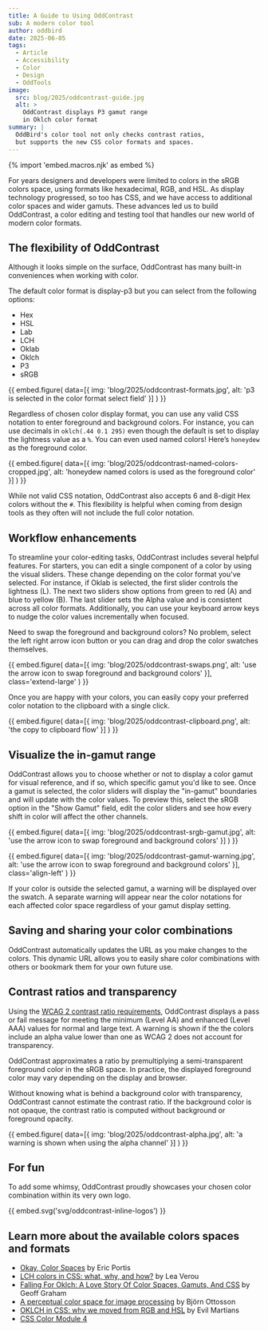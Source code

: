 ```yaml
---
title: A Guide to Using OddContrast
sub: A modern color tool
author: oddbird
date: 2025-06-05
tags:
  - Article
  - Accessibility
  - Color
  - Design
  - OddTools
image:
  src: blog/2025/oddcontrast-guide.jpg
  alt: >
    OddContrast displays P3 gamut range
    in Oklch color format
summary: |
  OddBird's color tool not only checks contrast ratios,
  but supports the new CSS color formats and spaces.
---
```


{% import 'embed.macros.njk' as embed %}

For years designers and developers were limited to colors in the sRGB colors
space, using formats like hexadecimal, RGB, and HSL. As display technology
progressed, so too has CSS, and we have access to additional color spaces and
wider gamuts. These advances led us to build OddContrast, a color editing and
testing tool that handles our new world of modern color formats.

## The flexibility of OddContrast

Although it looks simple on the surface, OddContrast has many built-in
conveniences when working with color.

The default color format is display-p3 but you can select from the following
options:
- Hex
- HSL
- Lab
- LCH
- Oklab
- Oklch
- P3
- sRGB

{{ embed.figure(
  data=[{
    img: 'blog/2025/oddcontrast-formats.jpg',
    alt: 'p3 is selected in the color format select field'
  }]
) }}

Regardless of chosen color display format,
you can use any valid CSS notation to enter foreground and background colors.
For instance, you can use decimals in `oklch(.44 0.1 295)`
even though the default is set to display the lightness value as a `%`.
You can even used named colors! Here’s `honeydew` as the foreground color.

{{ embed.figure(
  data=[{
    img: 'blog/2025/oddcontrast-named-colors-cropped.jpg',
    alt: 'honeydew named colors is used as the foreground color'
  }]
) }}

While not valid CSS notation, OddContrast also accepts 6 and 8-digit Hex
colors without the `#`.
This flexibility is helpful when coming from design tools as they
often will not include the full color notation.

## Workflow enhancements

To streamline your color-editing tasks, OddContrast includes several helpful
features. For starters, you can edit a single component of a color by using the
visual sliders. These change depending on the color format you've selected. For
instance, if Oklab is selected, the first slider controls the lightness (L).
The next two sliders show options from green to red (A) and blue to yellow (B).
The last slider sets the Alpha value and is consistent across all color formats.
Additionally, you can use your keyboard arrow keys to nudge the color values
incrementally when focused.

Need to swap the foreground and background colors? No problem, select the left
right arrow icon button or you can drag and drop the color swatches themselves.

{{ embed.figure(
  data=[{
    img: 'blog/2025/oddcontrast-swaps.png',
    alt: 'use the arrow icon to swap foreground and background colors'
  }],
  class='extend-large'
) }}

Once you are happy with your colors, you can easily copy your preferred color
notation to the clipboard with a single click.

{{ embed.figure(
  data=[{
    img: 'blog/2025/oddcontrast-clipboard.png',
    alt: 'the copy to clipboard flow'
  }]
) }}

## Visualize the in-gamut range

OddContrast allows you to choose whether or not to display a color gamut for
visual reference, and if so, which specific gamut you'd like to see. Once a
gamut is selected, the color sliders will display the "in-gamut" boundaries and
will update with the color values. To preview this, select the sRGB option in
the "Show Gamut" field, edit the color sliders and see how every shift in color
will affect the other channels.

{{ embed.figure(
  data=[{
    img: 'blog/2025/oddcontrast-srgb-gamut.jpg',
    alt: 'use the arrow icon to swap foreground and background colors'
  }]
) }}

<div class="contain">
{{ embed.figure(
  data=[{
    img: 'blog/2025/oddcontrast-gamut-warning.jpg',
    alt: 'use the arrow icon to swap foreground and background colors'
  }],
    class='align-left'
) }}

If your color is outside the selected gamut,
a warning will be displayed over the swatch.
A separate warning will appear near the color notations
for each affected color space
regardless of your gamut display setting.
</div>

## Saving and sharing your color combinations

OddContrast automatically updates the URL as you make changes to the colors.
This dynamic URL allows you to easily share color combinations with others or
bookmark them for your own future use.

## Contrast ratios and transparency

Using the [WCAG 2 contrast ratio requirements](https://webaim.org/articles/contrast/#ratio),
OddContrast displays a pass or fail message for meeting the minimum (Level AA)
and enhanced (Level AAA) values for normal and large text.
A warning is shown if the the colors include an alpha value lower than one
as WCAG 2 does not account for transparency.

OddContrast approximates a ratio by premultiplying a semi-transparent
foreground color in the sRGB space. In practice,
the displayed foreground color may vary depending on the display and browser.

Without knowing what is behind a background color with transparency,
OddContrast cannot estimate the contrast ratio.
If the background color is not opaque,
the contrast ratio is computed without background or foreground opacity.

{{ embed.figure(
  data=[{
    img: 'blog/2025/oddcontrast-alpha.jpg',
    alt: 'a warning is shown when using the alpha channel'
  }]
) }}

## For fun

To add some whimsy, OddContrast proudly showcases your chosen color
combination within its very own logo.

{{ embed.svg('svg/oddcontrast-inline-logos') }}

## Learn more about the available colors spaces and formats

- [Okay, Color Spaces](https://ericportis.com/posts/2024/okay-color-spaces/) by Eric Portis
- [LCH colors in CSS: what, why, and how?](https://lea.verou.me/blog/2020/04/lch-colors-in-css-what-why-and-how/) by Lea Verou
- [Falling For Oklch: A Love Story Of Color Spaces, Gamuts, And CSS](https://www.smashingmagazine.com/2023/08/oklch-color-spaces-gamuts-css/) by Geoff Graham
- [A perceptual color space for image processing](https://bottosson.github.io/posts/oklab/) by Björn Ottosson
- [OKLCH in CSS: why we moved from RGB and HSL](https://evilmartians.com/chronicles/oklch-in-css-why-quit-rgb-hsl) by Evil Martians
- [CSS Color Module 4](https://www.w3.org/TR/css-color-4/)
